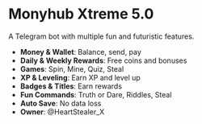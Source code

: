 
# Monyhub Xtreme 5.0
A Telegram bot with multiple fun and futuristic features.
- **Money & Wallet**: Balance, send, pay
- **Daily & Weekly Rewards**: Free coins and bonuses
- **Games**: Spin, Mine, Quiz, Steal
- **XP & Leveling**: Earn XP and level up
- **Badges & Titles**: Earn rewards
- **Fun Commands**: Truth or Dare, Riddles, Steal
- **Auto Save**: No data loss
- **Owner**: @HeartStealer_X
    
